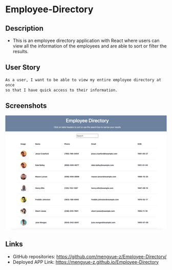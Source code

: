 # Employee-Directory

## Description

* This is an employee directory application with React where users can view all the information of the employees and are able to sort or filter the results.

## User Story
```
As a user, I want to be able to view my entire employee directory at once 
so that I have quick access to their information.
```

## Screenshots
![App Screenshot](/public/images/screenshot1.png)

## Links

* GitHub repositories: https://github.com/mengyue-z/Employee-Directory/
* Deployed APP Link: https://mengyue-z.github.io/Employee-Directory

